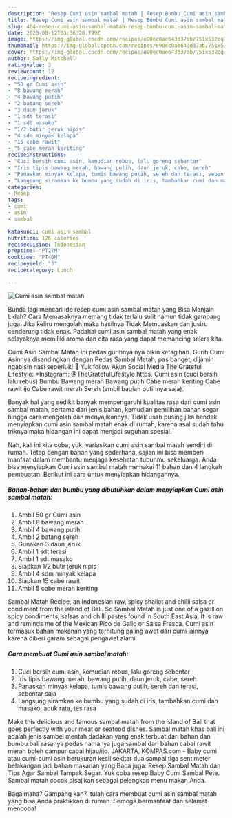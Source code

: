 ```yaml
---
description: "Resep Cumi asin sambal matah | Resep Bumbu Cumi asin sambal matah Yang Enak dan Simpel"
title: "Resep Cumi asin sambal matah | Resep Bumbu Cumi asin sambal matah Yang Enak dan Simpel"
slug: 404-resep-cumi-asin-sambal-matah-resep-bumbu-cumi-asin-sambal-matah-yang-enak-dan-simpel
date: 2020-08-12T03:36:20.799Z
image: https://img-global.cpcdn.com/recipes/e90ec0ae643d37ab/751x532cq70/cumi-asin-sambal-matah-foto-resep-utama.jpg
thumbnail: https://img-global.cpcdn.com/recipes/e90ec0ae643d37ab/751x532cq70/cumi-asin-sambal-matah-foto-resep-utama.jpg
cover: https://img-global.cpcdn.com/recipes/e90ec0ae643d37ab/751x532cq70/cumi-asin-sambal-matah-foto-resep-utama.jpg
author: Sally Mitchell
ratingvalue: 3
reviewcount: 12
recipeingredient:
- "50 gr Cumi asin"
- "8 bawang merah"
- "4 bawang putih"
- "2 batang sereh"
- "3 daun jeruk"
- "1 sdt terasi"
- "1 sdt masako"
- "1/2 butir jeruk nipis"
- "4 sdm minyak kelapa"
- "15 cabe rawit"
- "5 cabe merah keriting"
recipeinstructions:
- "Cuci bersih cumi asin, kemudian rebus, lalu goreng sebentar"
- "Iris tipis bawang merah, bawang putih, daun jeruk, cabe, sereh"
- "Panaskan minyak kelapa, tumis bawang putih, sereh dan terasi, sebentar saja"
- "Langsung siramkan ke bumbu yang sudah di iris, tambahkan cumi dan masako, aduk rata, tes rasa"
categories:
- Resep
tags:
- cumi
- asin
- sambal

katakunci: cumi asin sambal 
nutrition: 126 calories
recipecuisine: Indonesian
preptime: "PT27M"
cooktime: "PT46M"
recipeyield: "3"
recipecategory: Lunch

---
```



![Cumi asin sambal matah](https://img-global.cpcdn.com/recipes/e90ec0ae643d37ab/751x532cq70/cumi-asin-sambal-matah-foto-resep-utama.jpg)

Bunda lagi mencari ide resep cumi asin sambal matah yang Bisa Manjain Lidah? Cara Memasaknya memang tidak terlalu sulit namun tidak gampang juga. Jika keliru mengolah maka hasilnya Tidak Memuaskan dan justru cenderung tidak enak. Padahal cumi asin sambal matah yang enak selayaknya memiliki aroma dan cita rasa yang dapat memancing selera kita.

Cumi Asin Sambal Matah ini pedas gurihnya nya bikin ketagihan. Gurih Cumi Asinnya disandingkan dengan Pedas Sambal Matah, pas banget, dijamin ngabisin nasi seperiuk! 🦑 Yuk follow Akun Social Media The Grateful Lifestyle: *Instagram: @TheGratefulLifestyle https. Cumi asin (cuci bersih lalu rebus) Bumbu Bawang merah Bawang putih Cabe merah keriting Cabe rawit ijo Cabe rawit merah Sereh (ambil bagian putihnya saja).

Banyak hal yang sedikit banyak mempengaruhi kualitas rasa dari cumi asin sambal matah, pertama dari jenis bahan, kemudian pemilihan bahan segar hingga cara mengolah dan menyajikannya. Tidak usah pusing jika hendak menyiapkan cumi asin sambal matah enak di rumah, karena asal sudah tahu triknya maka hidangan ini dapat menjadi suguhan spesial.


Nah, kali ini kita coba, yuk, variasikan cumi asin sambal matah sendiri di rumah. Tetap dengan bahan yang sederhana, sajian ini bisa memberi manfaat dalam membantu menjaga kesehatan tubuhmu sekeluarga. Anda bisa menyiapkan Cumi asin sambal matah memakai 11 bahan dan 4 langkah pembuatan. Berikut ini cara untuk menyiapkan hidangannya.

<!--inarticleads1-->

##### Bahan-bahan dan bumbu yang dibutuhkan dalam menyiapkan Cumi asin sambal matah:

1. Ambil 50 gr Cumi asin
1. Ambil 8 bawang merah
1. Ambil 4 bawang putih
1. Ambil 2 batang sereh
1. Gunakan 3 daun jeruk
1. Ambil 1 sdt terasi
1. Ambil 1 sdt masako
1. Siapkan 1/2 butir jeruk nipis
1. Ambil 4 sdm minyak kelapa
1. Siapkan 15 cabe rawit
1. Ambil 5 cabe merah keriting


Sambal Matah Recipe, an Indonesian raw, spicy shallot and chilli salsa or condiment from the island of Bali. So Sambal Matah is just one of a gazillion spicy condiments, salsas and chilli pastes found in South East Asia. It is raw and reminds me of the Mexican Pico de Gallo or Salsa Fresca. Cumi asin termasuk bahan makanan yang terhitung paling awet dari cumi lainnya karena diberi garam sebagai pengawet alami. 

<!--inarticleads2-->

##### Cara membuat Cumi asin sambal matah:

1. Cuci bersih cumi asin, kemudian rebus, lalu goreng sebentar
1. Iris tipis bawang merah, bawang putih, daun jeruk, cabe, sereh
1. Panaskan minyak kelapa, tumis bawang putih, sereh dan terasi, sebentar saja
1. Langsung siramkan ke bumbu yang sudah di iris, tambahkan cumi dan masako, aduk rata, tes rasa


Make this delicious and famous sambal matah from the island of Bali that goes perfectly with your meat or seafood dishes. Sambal matah khas bali ini adalah jenis sambel mentah dadakan yang enak terbuat dari bahan dan bumbu bali rasanya pedas namanya juga sambal dari bahan cabai rawit merah boleh campur cabai hijau/ijo. JAKARTA, KOMPAS.com - Baby cumi atau cumi-cumi asin berukuran kecil sekitar dua sampai tiga sentimeter belakangan jadi bahan makanan yang Baca juga: Resep Sambal Matah dan Tips Agar Sambal Tampak Segar. Yuk coba resep Baby Cumi Sambal Pete. Sambal matah cocok disajikan sebagai pelengkap menu makan Anda. 

Bagaimana? Gampang kan? Itulah cara membuat cumi asin sambal matah yang bisa Anda praktikkan di rumah. Semoga bermanfaat dan selamat mencoba!
